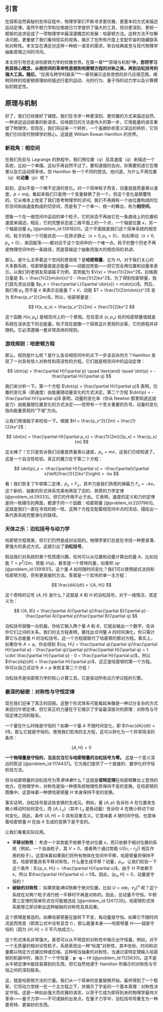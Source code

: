 ## 引言
在探索自然奥秘的宏伟征程中，物理学家们不断寻求更优雅、更基本的方式来描述运动定律。虽然牛顿力学和拉格朗日力学提供了强大的工具，但对更深刻、更统一框架的追求促成了一项物理学中最深邃概念的发展：哈密顿方法。这种方法不仅解决问题，更重塑了我们看待现实的视角，揭示了在所有尺度上支配宇宙的隐藏联系和对称性。本文旨在满足对这样一种统一语言的需求，弥合经典直觉与现代物理学抽象原理之间的鸿沟。

本文将引导您走进哈密顿力学的优雅世界。在第一章**“原理与机制”**中，您将学习到其核心概念，从相空间的革命性思想到哈密顿方程的对称之美，再到泊松括号的强大工具。随后，**“应用与跨学科联系”**一章将展示这些思想的非凡应用范围，阐明同样的哈密顿原理如何描述行星的运动、光的行为、量子场的动力学以及计算模拟的稳定性。

## 原理与机制

好了，我们已经做好了铺垫。我们在寻求一种更深刻、更优雅的方式来描述自然，一种讲述运动故事的新语言。拉格朗日的方法是伟大的第一步，它用能量的语言重塑了物理学。但现在，我们将迎来一个转折，一个虽微妙却意义深远的转折，它将我们引向现代物理学的核心。这就是 William Rowan Hamilton 的世界。

### 新视角：相空间

在我们先前与 Lagrange 的旅程中，我们用位置（$q$）及其速度（$\dot{q}$）来描述一个系统，比如一个单摆。这似乎再自然不过了。要知道摆的去向，你需要知道它在哪里以及它运动得多快。但 Hamilton 有一个不同的想法。他问道，为什么不用位置（$q$）和**动量**（$p$）呢？

起初，这似乎是一个微不足道的变化。对一个简单粒子而言，动量就是质量乘以速度，$p = m\dot{q}$。看起来我们只是用一个变量替换了另一个。但这个变化是颠覆性的。它从根本上改变了我们思考物理学的*空间*。我们不再拥有一个由位置构成的位形空间和由速度构成的切空间，而是有了一个单一、统一的舞台，称为**相空间**。

想象一个在一维空间中运动的单个粒子。它的状态不再由它在一条直线上的位置和速度来描述。相反，它的完整状态是二维平面上的一个点，一个轴是位置 $x$，另一个轴是动量 $p_x$ [@problem_id:1391820]。这个平面就是我们这个简单系统的相空间。粒子的每一个可能状态——在原点静止（$x=0, p_x=0$）、向右移动（$x>0, p_x>0$）、来回振荡——都对应于这个空间中的一个唯一点。粒子的整个历史不再是物理空间中的一条路径，而是穿越这个抽象而强大的相空间的*轨迹*。

那么，是什么主宰着这个空间的景观呢？是**哈密顿量**，记为 $H$。对于我们关心的大多数系统，哈密顿量就是总能量——动能加势能——但它完全用位置和动量来表示。以我们的老朋友简谐振子为例，其势能为 $V(x) = \frac{1}{2}kx^2$，拉格朗日量是 $L = \frac{1}{2}m\dot{x}^2 - \frac{1}{2}kx^2$。为了得到哈密顿量，我们首先求出动量 $p_x = \frac{\partial L}{\partial \dot{x}} = m\dot{x}$。然后，我们用 $p_x$ 而不是 $\dot{x}$ 来表示总能量 $T+V$。动能 $T = \frac{1}{2}m\dot{x}^2$ 变为 $\frac{p_x^2}{2m}$。所以，哈密顿量是：

$$
H(x, p_x) = \frac{p_x^2}{2m} + \frac{1}{2}kx^2
$$

这个函数 $H(x, p_x)$ 是相空间上的一个景观。在任意点 $(x, p_x)$ 处的哈密顿量值就是系统在该状态下的总能量。粒子现在就像一个探索这片景观的访客，它的旅程并非随机。它必须遵循一套非常具体的规则。

### 游戏规则：哈密顿方程

那么，规则是什么呢？是什么告诉相空间中的点下一步该去向何方？Hamilton 发现了一对具有惊人对称性和简洁性的方程。它们就是相空间中的运动定律：

$$
\dot{q} = \frac{\partial H}{\partial p} \quad \text{and} \quad \dot{p} = -\frac{\partial H}{\partial q}
$$

我们来分析一下。第一个方程 $\dot{q} = \frac{\partial H}{\partial p}$ 表明，位置的变化率（即速度）由能量随动量变化的方式决定。第二个方程 $\dot{p} = -\frac{\partial H}{\partial q}$ 表明，动量的变化率（你从 Newton 那里知道这就是力）由能量随位置变化的方式决定——但带有一个至关重要的负号。动量的变化指向能量景观的“下坡”方向。

让我们用谐振子来检验一下。根据 $H = \frac{p_x^2}{2m} + \frac{1}{2}kx^2$：

$$
\dot{x} = \frac{\partial H}{\partial p_x} = \frac{1}{2m}(2p_x) = \frac{p_x}{m}
$$

这太棒了！它只是告诉我们动量是质量乘以速度，$p_x = m\dot{x}$，这我们已经知道了。这是一个自洽性检验。真正的魔力在于第二个方程：

$$
\dot{p}_x = -\frac{\partial H}{\partial x} = -\frac{\partial}{\partial x}\left(\frac{1}{2}kx^2\right) = -kx
$$

看！我们恢复了牛顿第二定律，$\dot{p}_x = F_x$，其中力是我们熟悉的弹簧力 $F_x = -kx$。这个新的、抽象的形式体系完美地再现了旧的、熟悉的力学定律 [@problem_id:29333]。但它的作用不止于此。它表明，速度的定义和力的定律是同一枚硬币的两面，都源于同一个函数：哈密顿量 [@problem_id:2207963]。这就是我们一直在寻找的统一性。这两个方程支配着相空间中点的流动，描绘出一条代表系统完整演化的路径。

### 天体之乐：泊松括号与动力学

哈密顿方程很美，但它们仍然是成对出现的。物理学家们总是在寻找一种更紧凑、更强大的表述方式。这就引出了**泊松括号**。

假设我们对系统的某个性质感兴趣，任何可以从位置和动量计算出的量 $A$，比如动能 $T = p^2/2m$、势能 $V(q)$，甚至是一个奇特的量，如乘积 $xp$ [@problem_id:1391831]。这个量 $A$ 如何随时间变化？我们可以使用链式法则和哈密顿方程，但有更直接的方法。答案是一个宏伟的单一主方程：

$$
\frac{dA}{dt} = \{A, H\}
$$

这个奇特的记号 $\{A, H\}$ 是什么？这就是 $A$ 和 $H$ 的泊松括号。对于一维情况，其定义为：

$$
\{A, B\} = \frac{\partial A}{\partial q}\frac{\partial B}{\partial p} - \frac{\partial A}{\partial p}\frac{\partial B}{\partial q}
$$

泊松括号就像一台机器。你给它输入两个量 $A$ 和 $B$，它就会输出一个数字，告诉你它们之间的关系。我们的主方程表明，要找出*任何*量 $A$ 的时间演化，你只需计算它与总能量 $H$ 的泊松括号。这一个方程就取代了哈密顿的那对方程。事实上，如果你令 $A=q$，你会得到 $\{q, H\} = \frac{\partial q}{\partial q}\frac{\partial H}{\partial p} - \frac{\partial q}{\partial p}\frac{\partial H}{\partial q} = 1 \cdot \frac{\partial H}{\partial p} - 0 = \frac{\partial H}{\partial p}$，所以 $\frac{dq}{dt} = \frac{\partial H}{\partial p}$，这正是哈密顿的第一个方程。你可以自己试试令 $A=p$ 来恢复第二个方程！

泊松括号是哈密顿力学的核心计算工具。它是驱动所有动力学过程的引擎。

### 最深的秘密：对称性与守恒定律

现在我们迎来了真正的回报。这整个形式体系可能看起来像是一种过分复杂的方式来回归牛顿定律，但它真正的力量在于它揭示了宇宙最深层次的原理：对称性与守恒定律之间的联系。

一个量在什么时候是守恒的？如果一个量 $A$ 不随时间变化，即 $\frac{dA}{dt} = 0$，那么它就是守恒的。使用我们宏伟的主方程，这可以转化为一个异常简洁的条件：

$$
\{A, H\} = 0
$$

**一个物理量是守恒的，当且仅当它与哈密顿量的泊松括号为零。** 这是一个意义深远的陈述 [@problem_id:1174437]。它为我们提供了一个直接的、数学化的守恒检验方法。

但与哈密顿量的泊松括号为零*意味着*什么？这就是**诺特定理**在哈密顿舞台上登场的地方。在物理学中，对称性是指一种使系统物理性质保持不变的变换。在哈密顿的图像中，这意味着一种使哈密顿量 $H$ 本身保持不变的变换。

事实证明，泊松括号是这些变换的生成元。例如，量 $\{A, p\}$ 告诉你 $A$ 在位置发生微小移动时如何变化，而 $\{A, L_z\}$（其中 $L_z$ 是角动量）告诉你 $A$ 在微小转动下如何变化。因此，条件 $\{A, H\} = 0$ 具有双重含义。它意味着 $A$ 随时间守恒，也意味着哈密顿量 $H$ 在由 $A$ 生成的变换下是不变的。

让我们看看实际应用。
-   **平移对称性：** 考虑一个其势能不依赖于绝对位置 $x$，而只依赖于相对位置的系统（例如，一个自由粒子，其 $V=0$，或者两个通过势能 $U(|r_1-r_2|)$ 相互作用的粒子）。这意味着如果我们将所有物体在空间中平移，哈密顿量将保持不变。哈密顿量具有平移对称性。什么量生成平移？动量，$p_x$。让我们检验一下这个条件：$\{p_x, H\} = -\frac{\partial H}{\partial x}$。由于 $H$ 不依赖于 $x$，所以 $\frac{\partial H}{\partial x} = 0$。因此，$\{p_x, H\} = 0$，动量是守恒的！
-   **破缺的对称性：** 如果势能*确实*依赖于绝对位置，比如 $U = \alpha(\mathbf{r}_1 \cdot \mathbf{r}_2)^n$ 呢？这个系统在对两个粒子进行统一平移时不再是对称的。因此，总动量不守恒，牛顿第三定律的简单形式也可能被违反 [@problem_id:1247235]。哈密顿形式体系能够立即诊断出这种破缺的对称性及其后果。

这个原理是普适的。如果哈密顿量在旋转下不变，角动量就守恒。如果它不随时间流逝而改变（即其公式中没有显含 $t$），那么能量本身——哈密顿量 $H$——就是守恒的（因为 $\{H, H\} = 0$ 平凡地成立）。

这个形式体系非常强大，甚至可以从不明显的对称性中揭示出守恒量。例如，对于一个无质量的相对论性粒子，系统表现出一种“标度”对称性，其中坐标、时间和动量都以特定方式被拉伸或压缩。这种相当抽象的对称性，当通过诺特定理输入哈密顿的机器中时，揭示了一个守恒量：$\mathbf{p} \cdot \mathbf{q} - Ht$ [@problem_id:1125630]。这不是从牛顿定律中能轻易猜到的东西，但它自然地源于 Hamilton 所揭示的对称性与守恒之间的深刻联系。

这，就是哈密顿方法的力量。我们从一个简单的变量替换开始，最终得到了一个框架，它将动力学统一在一个主方程之下，并揭示了宇宙的一个基本真理：对称性决定守恒。这是一种如此强大而优雅的语言，以至于它成为即将到来的物理学最伟大革命——量子力学——不可或缺的出发点。在量子力学中，泊松括号将重生为一种更奇特、更美妙的东西。

